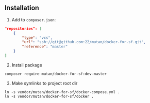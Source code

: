 ## Installation

1. Add to `composer.json`:
```json
"repositories": [
    {
        "type": "vcs",
        "url": "ssh://git@github.com:22/mutan/docker-for-sf.git",
        "reference": "master"
    }
]
```

2. Install package
```bash
composer require mutan/docker-for-sf:dev-master
```

3. Make symlinks to project root dir
```
ln -s vendor/mutan/docker-for-sf/docker-compose.yml .
ln -s vendor/mutan/docker-for-sf/docker .
```
